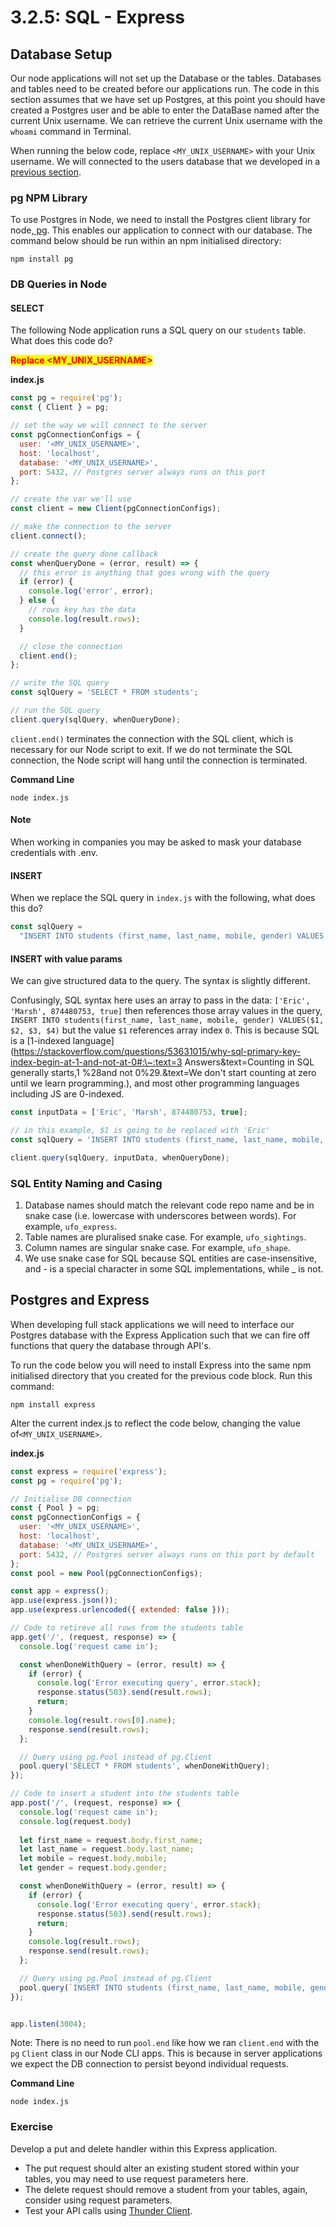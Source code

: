 # 3.2.5: SQL - Express

## Database Setup

Our node applications will not set up the Database or the tables. Databases and tables need to be created before our applications run. The code in this section assumes that we have set up Postgres, at this point you should have created a Postgres user and be able to enter the DataBase named after the current Unix username. We can retrieve the current Unix username with the `whoami` command in Terminal.

When running the below code, replace `<MY_UNIX_USERNAME>` with your Unix username. We will connected to the users database that we developed in a [previous section](./).&#x20;

### pg NPM Library

To use Postgres in Node, we need to install the Postgres client library for node,<a href="https://www.npmjs.com/package/pg" target="_blank"> pg</a>. This enables our application to connect with our database. The command below should be run within an npm initialised directory:

```
npm install pg
```

### DB Queries in Node

#### SELECT

The following Node application runs a SQL query on our `students` table. What does this code do?

<mark style="color:red;">**Replace \<MY\_UNIX\_USERNAME>**</mark>

**index.js**

```javascript
const pg = require('pg');
const { Client } = pg;

// set the way we will connect to the server
const pgConnectionConfigs = {
  user: '<MY_UNIX_USERNAME>',
  host: 'localhost',
  database: '<MY_UNIX_USERNAME>',
  port: 5432, // Postgres server always runs on this port
};

// create the var we'll use
const client = new Client(pgConnectionConfigs);

// make the connection to the server
client.connect();

// create the query done callback
const whenQueryDone = (error, result) => {
  // this error is anything that goes wrong with the query
  if (error) {
    console.log('error', error);
  } else {
    // rows key has the data
    console.log(result.rows);
  }

  // close the connection
  client.end();
};

// write the SQL query
const sqlQuery = 'SELECT * FROM students';

// run the SQL query
client.query(sqlQuery, whenQueryDone);
```

`client.end()` terminates the connection with the SQL client, which is necessary for our Node script to exit. If we do not terminate the SQL connection, the Node script will hang until the connection is terminated.&#x20;

**Command Line**

```
node index.js
```

#### Note

When working in companies you may be asked to mask your database credentials with .env.

#### INSERT

When we replace the SQL query in `index.js` with the following, what does this do?


```javascript
const sqlQuery =
  "INSERT INTO students (first_name, last_name, mobile, gender) VALUES ('Eric', 'Marsh', 874480753, true)";
```


#### INSERT with value params

We can give structured data to the query. The syntax is slightly different.

Confusingly, SQL syntax here uses an array to pass in the data: `['Eric', 'Marsh', 874480753, true]` then references those array values in the query, `INSERT INTO students(first_name, last_name, mobile, gender) VALUES($1, $2, $3, $4)` but the value `$1` references array index `0`. This is because SQL is a \[1-indexed language]\(<a href="https://stackoverflow.com/questions/53631015/why-sql-primary-key-index-begin-at-1-and-not-at-0" target="_blank">https://stackoverflow.com/questions/53631015/why-sql-primary-key-index-begin-at-1-and-not-at-0#:\~:text=3 Answers\&text=Counting in SQL generally starts,1 %28and not 0%29.\&text=We don't start counting at zero until we learn programming</a>.), and most other programming languages including JS are 0-indexed.


```javascript
const inputData = ['Eric', 'Marsh', 874480753, true];

// in this example, $1 is going to be replaced with 'Eric'
const sqlQuery = 'INSERT INTO students (first_name, last_name, mobile, gender VALUES ($1, $2, $3, $4)';

client.query(sqlQuery, inputData, whenQueryDone);
```


### SQL Entity Naming and Casing

1. Database names should match the relevant code repo name and be in snake case (i.e. lowercase with underscores between words). For example, `ufo_express`.
2. Table names are pluralised snake case. For example, `ufo_sightings`.
3. Column names are singular snake case. For example, `ufo_shape`.
4. We use snake case for SQL because SQL entities are case-insensitive, and - is a special character in some SQL implementations, while \_ is not.

## Postgres and Express

When developing full stack applications we will need to interface our Postgres database with the Express Application such that we can fire off functions that query the database through API's.&#x20;

To run the code below you will need to install Express into the same npm initialised directory that you created for the previous code block. Run this command:

```
npm install express
```

Alter the current index.js to reflect the code below, changing the value of`<MY_UNIX_USERNAME>`.&#x20;

**index.js**


```javascript
const express = require('express');
const pg = require('pg');

// Initialise DB connection
const { Pool } = pg;
const pgConnectionConfigs = {
  user: '<MY_UNIX_USERNAME>',
  host: 'localhost',
  database: '<MY_UNIX_USERNAME>',
  port: 5432, // Postgres server always runs on this port by default
};
const pool = new Pool(pgConnectionConfigs);

const app = express();
app.use(express.json());
app.use(express.urlencoded({ extended: false }));

// Code to retireve all rows from the students table
app.get('/', (request, response) => {
  console.log('request came in');

  const whenDoneWithQuery = (error, result) => {
    if (error) {
      console.log('Error executing query', error.stack);
      response.status(503).send(result.rows);
      return;
    }
    console.log(result.rows[0].name);
    response.send(result.rows);
  };

  // Query using pg.Pool instead of pg.Client
  pool.query('SELECT * FROM students', whenDoneWithQuery);
});

// Code to insert a student into the students table
app.post('/', (request, response) => {
  console.log('request came in');
  console.log(request.body)
  
  let first_name = request.body.first_name;
  let last_name = request.body.last_name;
  let mobile = request.body.mobile;
  let gender = request.body.gender;  

  const whenDoneWithQuery = (error, result) => {
    if (error) {
      console.log('Error executing query', error.stack);
      response.status(503).send(result.rows);
      return;
    }
    console.log(result.rows);
    response.send(result.rows);
  };

  // Query using pg.Pool instead of pg.Client
  pool.query(`INSERT INTO students (first_name, last_name, mobile, gender) VALUES ('${first_name}', '${last_name}', ${mobile}, ${gender})`, whenDoneWithQuery);
});


app.listen(3004);
```


Note: There is no need to run `pool.end` like how we ran `client.end` with the `pg` `Client` class in our Node CLI apps. This is because in server applications we expect the DB connection to persist beyond individual requests.

**Command Line**

```
node index.js
```



### Exercise

Develop a put and delete handler within this Express application.

* The put request should alter an existing student stored within your tables, you may need to use request parameters here.
* The delete request should remove a student from your tables, again, consider using request parameters.
* Test your API calls using <a href="https://bootcamp.rocketacademy.co/2-full-stack/2.1-internet-101/2.1.2-http-requests-and-responses#thunder-client" target="_blank">Thunder Client</a>.
